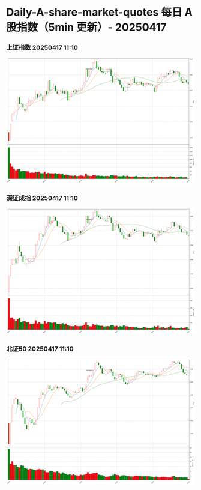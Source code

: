 
# Daily-A-share-market-quotes 每日 A 股指数（5min 更新）- 20250417

### 上证指数 20250417 11:10
![](./fig/2025/4/20250417-sh000001.png)

### 深证成指 20250417 11:10
![](./fig/2025/4/20250417-sz399001.png)

### 北证50 20250417 11:10
![](./fig/2025/4/20250417-bj899050.png)
